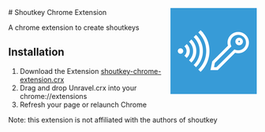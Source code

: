 <img align="right" src="https://raw.githubusercontent.com/NUDelta/shoutkey-chrome-extension/master/images/icon172.png">
# Shoutkey Chrome Extension

A chrome extension to create shoutkeys

## Installation

1. Download the Extension [shoutkey-chrome-extension.crx](https://raw.githubusercontent.com/NUDelta/shoutkey-chrome-extension/master/dist/shoutkey-chrome-extension.crx)
2. Drag and drop Unravel.crx into your chrome://extensions
3. Refresh your page or relaunch Chrome

Note: this extension is not affiliated with the authors of shoutkey

